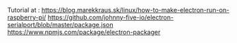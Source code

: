 Tutorial at :
https://blog.marekkraus.sk/linux/how-to-make-electron-run-on-raspberry-pi/
https://github.com/johnny-five-io/electron-serialport/blob/master/package.json
https://www.npmjs.com/package/electron-packager